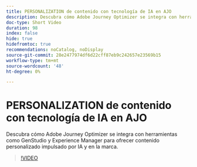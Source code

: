 ```yaml
---
title: PERSONALIZATION de contenido con tecnología de IA en AJO
description: Descubra cómo Adobe Journey Optimizer se integra con herramientas como GenStudio y Experience Manager para ofrecer contenido personalizado impulsado por IA y en la marca.
doc-type: Short Video
duration: 98
index: false
hide: true
hidefromtoc: true
recommendations: noCatalog, noDisplay
source-git-commit: 28e2477974df6d22cff87eb9c242657e23569b15
workflow-type: tm+mt
source-wordcount: '48'
ht-degree: 0%

---
```



# PERSONALIZATION de contenido con tecnología de IA en AJO

Descubra cómo Adobe Journey Optimizer se integra con herramientas como GenStudio y Experience Manager para ofrecer contenido personalizado impulsado por IA y en la marca.

<!-- 62_S520_3442520_97_aipowered-content-personalization-in-ajo -->
>[!VIDEO](https://video.tv.adobe.com/v/3460147/?learn=on&enablevpops=true&captions=spa)
